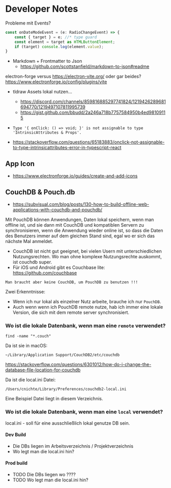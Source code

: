 # Developer Notes

Probleme mit Events?

```js
const onDateModeEvent = (e: RadioChangeEvent) => {
    const { target } = e; //* type guard
    const element = target as HTMLButtonElement;
    if (target) console.log(element.value);
}
```

- Markdown + Frontmatter to Json
  - <https://github.com/scottstanfield/markdown-to-json#readme>

electron-forge versus <https://electron-vite.org/>
oder gar beides? <https://www.electronforge.io/config/plugins/vite>

- tldraw Assets lokal nutzen...
  - <https://discord.com/channels/859816885297741824/1219426289681694770/1219497107811995739>
  - <https://gist.github.com/bbudd/2a246a718b7757584950b4ed98109115>

- `Type '{ onClick: () => void; }' is not assignable to type 'IntrinsicAttributes & Props'.`
- <https://stackoverflow.com/questions/65183883/onclick-not-assignable-to-type-intrinsicattributes-error-in-typescript-react>

## App Icon

- <https://www.electronforge.io/guides/create-and-add-icons>

## CouchDB & Pouch.db

- <https://subvisual.com/blog/posts/130-how-to-build-offline-web-applications-with-couchdb-and-pouchdb/>

Mit PouchDB können Anwendungen, Daten lokal speichern, wenn man offline ist, und sie dann mit CouchDB und kompatiblen Servern zu synchronisieren, wenn die Anwendung wieder online ist, so dass die Daten des Benutzers immer auf dem gleichen Stand sind, egal wo er sich das nächste Mal anmeldet.

- CouchDB ist nicht gut geeignet, bei vielen Usern mit unterschiedlichen Nutzungsrechten. Wo man ohne komplexe Nutzungsrechte auskommt, ist couchdb super.
- Für iOS und Android gibt es Couchbase lite: <https://github.com/couchbase>

```text
Man braucht aber keine CouchDB, um PouchDB zu benutzen !!!
```

Zwei Erkenntnisse:

- Wenn ich nur lokal als einzelner Nutz arbeite, brauche ich nur `PouchDB`.
- Auch wenn wenn ich PouchDB remote nutze, hab ich immer eine lokale Version, die sich mit dem remote server synchronisiert.

### Wo ist die lokale Datenbank, wenn man eine `remote` verwendet?

`find -name "*.couch"`

Da ist sie in macOS:

`~/Library/Application Support/CouchDB2/etc/couchdb`

<https://stackoverflow.com/questions/6301012/how-do-i-change-the-database-file-location-for-couchdb>

Da ist die local.ini Datei:

`/Users/cnichte/Library/Preferences/couchdb2-local.ini`

Eine Beispiel Datei liegt in diesem Verzeichnis.

### Wo ist die lokale Datenbank, wenn man eine `local` verwendet?

local.ini - soll für eine ausschließlich lokal genutze DB sein.

#### Dev Build

- Die DBs liegen im Arbeitsverzeichnis / Projektverzeichnis
- Wo legt man die local.ini hin?

#### Prod build

- TODO Die DBs liegen wo ????
- TODO Wo legt man die local.ini hin?
